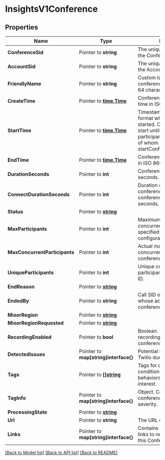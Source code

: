 # InsightsV1Conference

## Properties

Name | Type | Description | Notes
------------ | ------------- | ------------- | -------------
**ConferenceSid** | Pointer to **string** | The unique SID identifier of the Conference. |
**AccountSid** | Pointer to **string** | The unique SID identifier of the Account. |
**FriendlyName** | Pointer to **string** | Custom label for the conference resource, up to 64 characters. |
**CreateTime** | Pointer to [**time.Time**](time.Time.md) | Conference creation date and time in ISO 8601 format. |
**StartTime** | Pointer to [**time.Time**](time.Time.md) | Timestamp in ISO 8601 format when the conference started. Conferences do not start until at least two participants join, at least one of whom has startConferenceOnEnter=true. |
**EndTime** | Pointer to [**time.Time**](time.Time.md) | Conference end date and time in ISO 8601 format. |
**DurationSeconds** | Pointer to **int** | Conference duration in seconds. |
**ConnectDurationSeconds** | Pointer to **int** | Duration of the between conference start event and conference end event in seconds. |
**Status** | Pointer to [**string**](ConferenceEnumConferenceStatus.md) |  |
**MaxParticipants** | Pointer to **int** | Maximum number of concurrent participants as specified by the configuration. |
**MaxConcurrentParticipants** | Pointer to **int** | Actual maximum number of concurrent participants in the conference. |
**UniqueParticipants** | Pointer to **int** | Unique conference participants based on caller ID. |
**EndReason** | Pointer to [**string**](ConferenceEnumConferenceEndReason.md) |  |
**EndedBy** | Pointer to **string** | Call SID of the participant whose actions ended the conference. |
**MixerRegion** | Pointer to [**string**](ConferenceEnumRegion.md) |  |
**MixerRegionRequested** | Pointer to [**string**](ConferenceEnumRegion.md) |  |
**RecordingEnabled** | Pointer to **bool** | Boolean. Indicates whether recording was enabled at the conference mixer. |
**DetectedIssues** | Pointer to **map[string]interface{}** | Potential issues detected by Twilio during the conference. |
**Tags** | Pointer to [**[]string**](ConferenceEnumTag.md) | Tags for detected conference conditions and participant behaviors which may be of interest. |
**TagInfo** | Pointer to **map[string]interface{}** | Object. Contains details about conference tags including severity. |
**ProcessingState** | Pointer to [**string**](ConferenceEnumProcessingState.md) |  |
**Url** | Pointer to **string** | The URL of this resource. |
**Links** | Pointer to **map[string]interface{}** | Contains a dictionary of URL links to nested resources of this Conference. |

[[Back to Model list]](../README.md#documentation-for-models) [[Back to API list]](../README.md#documentation-for-api-endpoints) [[Back to README]](../README.md)


